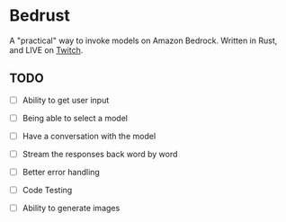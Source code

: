 # Bedrust

A "practical" way to invoke models on Amazon Bedrock. Written in Rust, and LIVE on [Twitch](https://twitch.tv/ruptwelve).

## TODO
- [ ] Ability to get user input
- [ ] Being able to select a model
- [ ] Have a conversation with the model
- [ ] Stream the responses back word by word
- [ ] Better error handling
- [ ] Code Testing
- [ ] Ability to generate images

